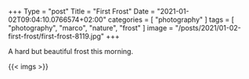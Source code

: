 ﻿+++
Type = "post"
Title = "First Frost"
Date = "2021-01-02T09:04:10.0766574+02:00"
categories = [ "photography" ]
tags = [
    "photography",
    "marco",
    "nature",
    "frost"
]
image = "/posts/2021/01-02-first-frost/first-frost-8119.jpg"
+++

A hard but beautiful frost this morning.

<!--more-->

{{< imgs >}}
